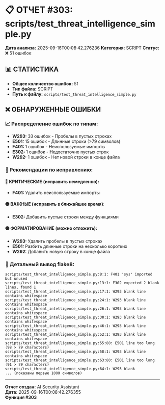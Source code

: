 # 📋 ОТЧЕТ #303: scripts/test_threat_intelligence_simple.py

**Дата анализа:** 2025-09-16T00:08:42.276236
**Категория:** SCRIPT
**Статус:** ❌ 51 ошибок

## 📊 СТАТИСТИКА

- **Общее количество ошибок:** 51
- **Тип файла:** SCRIPT
- **Путь к файлу:** `scripts/test_threat_intelligence_simple.py`

## ❌ ОБНАРУЖЕННЫЕ ОШИБКИ

### 📈 Распределение ошибок по типам:

- **W293:** 33 ошибок - Пробелы в пустых строках
- **E501:** 15 ошибок - Длинные строки (>79 символов)
- **F401:** 1 ошибок - Неиспользуемые импорты
- **E302:** 1 ошибок - Недостаточно пустых строк
- **W292:** 1 ошибок - Нет новой строки в конце файла

### 🎯 Рекомендации по исправлению:

#### 🔴 КРИТИЧЕСКИЕ (исправить немедленно):
- **F401:** Удалить неиспользуемые импорты

#### 🟡 ВАЖНЫЕ (исправить в ближайшее время):
- **E302:** Добавить пустые строки между функциями

#### 🟢 ФОРМАТИРОВАНИЕ (можно отложить):
- **W293:** Удалить пробелы в пустых строках
- **E501:** Разбить длинные строки на несколько коротких
- **W292:** Добавить новую строку в конце файла

### 📝 Детальный вывод flake8:

```
scripts/test_threat_intelligence_simple.py:8:1: F401 'sys' imported but unused
scripts/test_threat_intelligence_simple.py:13:1: E302 expected 2 blank lines, found 1
scripts/test_threat_intelligence_simple.py:17:1: W293 blank line contains whitespace
scripts/test_threat_intelligence_simple.py:24:1: W293 blank line contains whitespace
scripts/test_threat_intelligence_simple.py:26:1: W293 blank line contains whitespace
scripts/test_threat_intelligence_simple.py:30:1: W293 blank line contains whitespace
scripts/test_threat_intelligence_simple.py:46:1: W293 blank line contains whitespace
scripts/test_threat_intelligence_simple.py:52:1: W293 blank line contains whitespace
scripts/test_threat_intelligence_simple.py:55:80: E501 line too long (98 > 79 characters)
scripts/test_threat_intelligence_simple.py:58:1: W293 blank line contains whitespace
scripts/test_threat_intelligence_simple.py:63:80: E501 line too long (91 > 79 characters)
scripts/test_threat_intelligence_simple.py:64:1: W293 blank 
... (показаны первые 1000 символов)
```

---
**Отчет создан:** AI Security Assistant  
**Дата:** 2025-09-16T00:08:42.276355  
**Функция #303**
